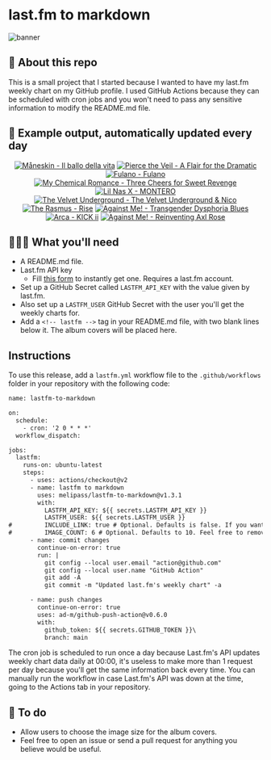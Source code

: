 # last.fm to markdown

![banner](banner.png)

## 🤖 About this repo
This is a small project that I started because I wanted to have my last.fm weekly chart on my GitHub profile. I used GitHub Actions because they can be scheduled with cron jobs and you won't need to pass any sensitive information to modify the README.md file.

## 🎵 Example output, automatically updated every day
<!-- lastfm -->
<p align="center"><a href="https://www.last.fm/music/M%C3%A5neskin/Il+ballo+della+vita"><img src="https://lastfm.freetls.fastly.net/i/u/64s/d33c7642ba1cf131fd2660382c786d1f.jpg" title="Måneskin - Il ballo della vita"></a> <a href="https://www.last.fm/music/Pierce+the+Veil/A+Flair+for+the+Dramatic"><img src="https://lastfm.freetls.fastly.net/i/u/64s/eaaf2dbd3cbc69a9520f53fb164caaa0.jpg" title="Pierce the Veil - A Flair for the Dramatic"></a> <a href="https://www.last.fm/music/Fulano/Fulano"><img src="https://lastfm.freetls.fastly.net/i/u/64s/10a0223e15fa7dd5c060b317e91c2723.png" title="Fulano - Fulano"></a> <a href="https://www.last.fm/music/My+Chemical+Romance/Three+Cheers+for+Sweet+Revenge"><img src="https://lastfm.freetls.fastly.net/i/u/64s/78e45dcad389bf7e5a5829587ee624c5.jpg" title="My Chemical Romance - Three Cheers for Sweet Revenge"></a> <a href="https://www.last.fm/music/Lil+Nas+X/MONTERO"><img src="https://lastfm.freetls.fastly.net/i/u/64s/2d4c04914fe4eac2ebf5363c7dad0d0c.jpg" title="Lil Nas X - MONTERO"></a> <a href="https://www.last.fm/music/The+Velvet+Underground/The+Velvet+Underground+&+Nico"><img src="https://lastfm.freetls.fastly.net/i/u/64s/99088f450ca5eecffdd08995d53bcf8b.jpg" title="The Velvet Underground - The Velvet Underground & Nico"></a> <a href="https://www.last.fm/music/The+Rasmus/Rise"><img src="https://lastfm.freetls.fastly.net/i/u/64s/5bf6db4a34489f421ed3b0b31eb8ab1a.jpg" title="The Rasmus - Rise"></a> <a href="https://www.last.fm/music/Against+Me!/Transgender+Dysphoria+Blues"><img src="https://lastfm.freetls.fastly.net/i/u/64s/cd410c28de9f4158c1acb58774ff2e61.png" title="Against Me! - Transgender Dysphoria Blues"></a> <a href="https://www.last.fm/music/Arca/KICK+ii"><img src="https://lastfm.freetls.fastly.net/i/u/64s/ad1db1d1a6a56f372ddd52b199c9afd0.jpg" title="Arca - KICK ii"></a> <a href="https://www.last.fm/music/Against+Me!/Reinventing+Axl+Rose"><img src="https://lastfm.freetls.fastly.net/i/u/64s/900e3e39ba7c450b9f766d532aa9e48d.png" title="Against Me! - Reinventing Axl Rose"></a> </p>

          
## 👩🏽‍💻 What you'll need
* A README.md file.
* Last.fm API key
  * Fill [this form](https://www.last.fm/api/account/create) to instantly get one. Requires a last.fm account.
* Set up a GitHub Secret called ```LASTFM_API_KEY``` with the value given by last.fm.
* Also set up a ```LASTFM_USER``` GitHub Secret with the user you'll get the weekly charts for.
* Add a ```<!-- lastfm -->``` tag in your README.md file, with two blank lines below it. The album covers will be placed here.

## Instructions
To use this release, add a ```lastfm.yml``` workflow file to the ```.github/workflows``` folder in your repository with the following code:
```diff
name: lastfm-to-markdown

on:
  schedule:
    - cron: '2 0 * * *'
  workflow_dispatch:

jobs:
  lastfm:
    runs-on: ubuntu-latest
    steps:
      - uses: actions/checkout@v2
      - name: lastfm to markdown
        uses: melipass/lastfm-to-markdown@v1.3.1
        with:
          LASTFM_API_KEY: ${{ secrets.LASTFM_API_KEY }}
          LASTFM_USER: ${{ secrets.LASTFM_USER }}
#         INCLUDE_LINK: true # Optional. Defaults is false. If you want to include the link to the album page, set this to true.
#         IMAGE_COUNT: 6 # Optional. Defaults to 10. Feel free to remove this line if you want.
      - name: commit changes
        continue-on-error: true
        run: |
          git config --local user.email "action@github.com"
          git config --local user.name "GitHub Action"
          git add -A
          git commit -m "Updated last.fm's weekly chart" -a

      - name: push changes
        continue-on-error: true
        uses: ad-m/github-push-action@v0.6.0
        with:
          github_token: ${{ secrets.GITHUB_TOKEN }}\
          branch: main
```
The cron job is scheduled to run once a day because Last.fm's API updates weekly chart data daily at 00:00, it's useless to make more than 1 request per day because you'll get the same information back every time. You can manually run the workflow in case Last.fm's API was down at the time, going to the Actions tab in your repository.

## 🚧 To do
* Allow users to choose the image size for the album covers.
* Feel free to open an issue or send a pull request for anything you believe would be useful.
